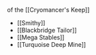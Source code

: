 of the [[Cryomancer's Keep]]

- [[Smithy]]
- [[Blackbridge Tailor]]
- [[Mega Stables]]
- [[Turquoise Deep Mine]]

